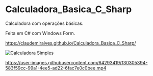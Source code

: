 # Calculadora_Basica_C_Sharp

<p>Calculadora com operações básicas.</p> 

<p>Feita em C# com Windows Form.</p>

https://claudemiralves.github.io/Calculadora_Basica_C_Sharp/

![Calculadora Simples](https://user-images.githubusercontent.com/64293419/130305390-9d86f026-9507-4160-832e-0d88ae12aa37.png)


https://user-images.githubusercontent.com/64293419/130305394-583f59cc-99a1-4ee5-ad22-6fac7e0c0bee.mp4


